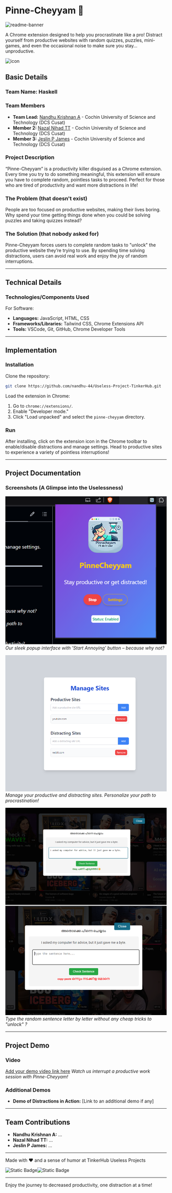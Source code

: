 <!-- <img width="1280" alt="readme-banner" src="https://github.com/user-attachments/assets/35332e92-44cb-425b-9dff-27bcf1023c6c"> -->

# **Pinne-Cheyyam** 🎯

![readme-banner](https://github.com/user-attachments/assets/35332e92-44cb-425b-9dff-27bcf1023c6c)

A Chrome extension designed to help you procrastinate like a pro! Distract yourself from productive websites with random quizzes, puzzles, mini-games, and even the occasional noise to make sure you stay… unproductive.

![icon](./pinne-cheyyam/icons/icon.png)

## Basic Details

### Team Name: Haskell

### Team Members

- **Team Lead:** [Nandhu Krishnan A](https://github.com/nandhu-44) - Cochin University of Science and Technology (DCS Cusat)
- **Member 2:** [Nazal Nihad TT](https://github.com/nazalnihad) - Cochin University of Science and Technology (DCS Cusat)
- **Member 3:** [Jeslin P James](https://github.com/jeslinpjames) - Cochin University of Science and Technology (DCS Cusat)

### Project Description

“Pinne-Cheyyam” is a productivity killer disguised as a Chrome extension. Every time you try to do something meaningful, this extension will ensure you have to complete random, pointless tasks to proceed. Perfect for those who are tired of productivity and want more distractions in life!

### The Problem (that doesn't exist)

People are too focused on productive websites, making their lives boring. Why spend your time getting things done when you could be solving puzzles and taking quizzes instead?

### The Solution (that nobody asked for)

Pinne-Cheyyam forces users to complete random tasks to "unlock" the productive website they’re trying to use. By spending time solving distractions, users can avoid real work and enjoy the joy of random interruptions.

---

## Technical Details

### Technologies/Components Used

For Software:

- **Languages:** JavaScript, HTML, CSS
- **Frameworks/Libraries:** Tailwind CSS, Chrome Extensions API
- **Tools:** VSCode, Git, GitHub, Chrome Developer Tools

---

## Implementation

### Installation

Clone the repository:

```bash
git clone https://github.com/nandhu-44/Useless-Project-TinkerHub.git
```

Load the extension in Chrome:

1. Go to `chrome://extensions/`.
2. Enable "Developer mode."
3. Click "Load unpacked" and select the `pinne-cheyyam` directory.

### Run

After installing, click on the extension icon in the Chrome toolbar to enable/disable distractions and manage settings. Head to productive sites to experience a variety of pointless interruptions!

---

## Project Documentation

### Screenshots (A Glimpse into the Uselessness)

![Popup Interface](demo/images/extension.png)
*Our sleek popup interface with 'Start Annoying' button – because why not?*

![Options Page](demo/images/settings.png)
*Manage your productive and distracting sites. Personalize your path to procrastination!*

![Quiz Distraction](demo/images/success.png)
![Quiz Distraction](demo/images/copy_paste.png)
*Type the random sentence letter by letter without any cheap tricks to "unlock" ?*

<!-- ### Diagrams

![Workflow](Add your workflow/architecture diagram here)
*A highly scientific workflow diagram explaining the pathway to ultimate procrastination.* -->

---

## Project Demo

### Video

[Add your demo video link here](demo/images/demo.mp4)
*Watch us interrupt a productive work session with Pinne-Cheyyam!*

### Additional Demos

- **Demo of Distractions in Action:** [Link to an additional demo if any]

---

## Team Contributions

- **Nandhu Krishnan A:** ...
- **Nazal Nihad TT:** ...
- **Jeslin P James:** ...

---

Made with ❤️ and a sense of humor at TinkerHub Useless Projects

![Static Badge](https://img.shields.io/badge/TinkerHub-24?color=%23000000&link=https%3A%2F%2Fwww.tinkerhub.org%2F)![Static Badge](https://img.shields.io/badge/UselessProject--24-24?link=https%3A%2F%2Fwww.tinkerhub.org%2Fevents%2FQ2Q1TQKX6Q%2FUseless%2520Projects)

---
Enjoy the journey to decreased productivity, one distraction at a time!
